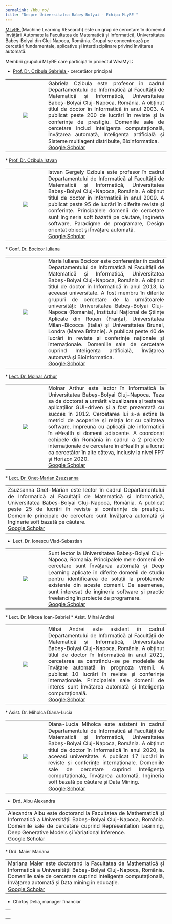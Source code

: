```yaml
---
permalink: /bbu_ro/
title: "Despre Universitatea Babeș-Bolyai - Echipa MLyRE "
---
```


<a href="http://www.cs.ubbcluj.ro/ml/">MLyRE </a> (Machine Learning REsearch) este un grup de cercetare în domeniul Învățării Automate la Facultatea de Matematică și Informatică, Universitatea Babeș-Bolyai din Cluj-Napoca, România. Grupul se concentrează pe cercetări fundamentale, aplicative și interdisciplinare privind învățarea automată.

Membrii grupului MLyRE care participă în proiectul WeaMyL:

* <a href= "http://www.cs.ubbcluj.ro/~gabis/"> Prof. Dr. Czibula Gabriela </a> - cercetător principal
<table>
<tr>
<td width="25%"> <center><img src="https://weamyl.met.no/assets/images/bio/circle_GabrielaCzibula.png" />  </center> </td>
<td align="justify">
Gabriela Czibula este profesor în cadrul Departamentului de Informatică al Facultății de Matematică și Informatică, Universitatea Babeș-Bolyai Cluj-Napoca, România. A obținut titlul de doctor în Informatică în anul 2003. A publicat peste 200 de lucrări în reviste și la conferințe de prestigiu. Domeniile sale de cercetare includ Inteligența computațională, Învățarea automată, Inteligența artificială și Sisteme multiagent distribuite, Bioinformatica.<br>
<a href="https://scholar.google.com/citations?user=0_ybi_oAAAAJ&hl=ro"> Google Scholar </a>
</td>
</tr>
</table>
* <a href= "http://www.cs.ubbcluj.ro/~istvanc/"> Prof. Dr. Czibula Istvan </a>
<table>
<tr>
<td width="25%" > <center> <img src="https://weamyl.met.no/assets/images/bio/circle_IstvanCzibula.png" /> </center> </td>
<td align="justify">Istvan Gergely Czibula este profesor în cadrul Departamentului de Informatică al Facultății de Matematică și Informatică, Universitatea Babeș-Bolyai Cluj-Napoca, România. A obținut titlul de doctor în Informatică în anul 2009. A publicat peste 95 de lucrări în diferite reviste și conferințe. Principalele domenii de cercetare sunt Ingineria soft bazată pe căutare, Ingineria software, Paradigme de programare, Design orientat obiect și Învățare automată.
<br>
<a href="https://scholar.google.com/citations?user=eSWofb8AAAAJ&hl=ro&oi=sra"> Google Scholar </a>
</td>
</tr>
</table>
* <a href= "https://sites.google.com/view/iuliana-bocicor/home"> Conf. Dr. Bocicor Iuliana </a>
<table>
<tr>
<td width="25%" ><center> <img src="https://weamyl.met.no/assets/images/bio/circle_IulianaBocicor.png"/> </center></td>
<td align="justify">Maria Iuliana Bocicor este conferențiar în cadrul Departamentului de Informatică al Facultății de Matematică și Informatică, Universitatea Babeș-Bolyai Cluj-Napoca, România. A obținut titlul de doctor în Informatică în anul 2013, la aceeași universitate. A fost membru în diferite grupuri de cercetare de la următoarele universități: Universitatea Babeș-Bolyai Cluj-Napoca (Romania), Institutul Național de Științe Aplicate din Rouen (Franța), Universitatea Milan-Bicocca (Italia) și Universitatea Brunel, Londra (Marea Britanie). A publicat peste 40 de lucrări în reviste și conferințe naționale și internaționale. Domeniile sale de cercetare cuprind Inteligența artificială, Învățarea automată și Bioinformatica.
<br>
<a href="https://scholar.google.com/citations?user=WZnRL3YAAAAJ&hl=en"> Google Scholar </a>
</td>
</tr>
</table>
* <a href= "https://arthur486.wordpress.com/"> Lect. Dr. Molnar Arthur </a>
<table>
<tr>
<td width="25%" ><center> <img src="https://weamyl.met.no/assets/images/bio/ArthurMolnar-circle.png"/> </center></td>
<td align="justify">Molnar Arthur este lector în Informatică la Universitatea Babeș-Bolyai Cluj-Napoca. Teza sa de doctorat a urmărit vizualizarea și testarea aplicațiilor GUI-driven și a fost prezentată cu succes în 2012. Cercetarea lui s-a extins la metrici de acoperire și relația lor cu calitatea software, împreună cu aplicații ale informaticii în eHealth și domenii adiacente. A coordonat echipele din România în cadrul a 2 proiecte internaționale de cercetare în eHealth și a lucrat ca cercetător în alte câteva, inclusiv la nivel FP7 și Horizon 2020.
<br>
<a href="https://scholar.google.com/citations?user=aPimZycAAAAJ&hl=en"> Google Scholar </a>
</td>
</tr>
</table>
* <a href= "http://www.cs.ubbcluj.ro/~marianzsu/"> Lect. Dr. Onet-Marian Zsuzsanna </a>
<table>
<tr>
<td align="justify">Zsuzsanna Onet-Marian este lector în cadrul Departamentului de Informatică al Facultății de Matematică și Informatică, Universitatea Babeș-Bolyai Cluj-Napoca, România. A publicat peste 25 de lucrări în reviste și conferințe de prestigiu. Domeniile principale de cercetare sunt Învățarea automată și Inginerie soft bazată pe căutare.<br>
<a href="https://scholar.google.com/citations?user=U_dLunYAAAAJ&hl=en"> Google Scholar</a>
</td>
</tr>
</table>

* Lect. Dr. Ionescu Vlad-Sebastian
<table>
<tr>
<td width="25%" ><center> <img src="https://weamyl.met.no/assets/images/bio/vlad_ionescu-circle.png"/> </center></td>
<td align="justify">Sunt lector la Universitatea Babeș-Bolyai Cluj-Napoca, Romania. Principalele mele domenii de cercetare sunt Învățarea automată și Deep Learning aplicate în diferite domenii de studiu pentru identificarea de soluții la problemele existente din aceste domenii. De asemenea, sunt interesat de ingineria software și practic freelancing în proiecte de programare.
<br>
<a href="https://scholar.google.ro/citations?user=iUuFgp0AAAAJ&hl=en"> Google Scholar</a>
</td>
</tr>
</table>
* Lect. Dr. Mircea Ioan-Gabriel
* Asist. Mihai Andrei
<table>
<tr>
<td width="25%" ><center> <img src="https://weamyl.met.no/assets/images/bio/MihaiAndrei-circle.png"/> </center></td>
<td align="justify">Mihai Andrei este asistent în cadrul Departamentului de Informatică al Facultății de Matematică și Informatică, Universitatea Babeș-Bolyai Cluj-Napoca, România. A obținut titlul de doctor în Informatică în anul 2021, cercetarea sa centrându-se pe modelele de învățare automată în prognoza vremii. A publicat 10 lucrări în reviste și conferințe internaționale. Principalele sale domenii de interes sunt Învățarea automată și Inteligența computațională.
<br>
<a href="https://scholar.google.com/citations?user=1krQvyoAAAAJ&hl=en"> Google Scholar </a>
</td>
</tr>
</table>
* Asist. Dr. Miholca Diana-Lucia
<table>
<tr>
<td width="25%" ><center> <img src="https://weamyl.met.no/assets/images/bio/circle_DianaMiholca.png"/> </center></td>
<td align="justify">Diana-Lucia Miholca este asistent în cadrul Departamentului de Informatică al Facultății de Matematică și Informatică, Universitatea Babeș-Bolyai Cluj-Napoca, România.  A obținut titlul de doctor în Informatică în anul 2020, la aceeași universitate. A publicat 17 lucrări în reviste și conferințe internaționale. Domeniile sale de cercetare cuprind Inteligența ccmputațională, Învățarea automată, Ingineria soft bazată pe căutare și Data Mining.
<br>
<a href="https://scholar.google.ro/citations?user=N8WkF18AAAAJ&hl=en"> Google Scholar</a>
</td>
</tr>
</table>

* Drd. Albu Alexandra
<table>
<tr>
<td align="justify">Alexandra Albu este doctorand la Facultatea de Mathematică și Informatică a Universității Babeș-Bolyai Cluj-Napoca, România. Domeniile sale de cercetare cuprind Representation Learning, Deep Generative Models și Variational Inference.<br>
<a href="https://scholar.google.ro/citations?user=ULzTj-UAAAAJ&hl=en"> Google Scholar</a>
</td>
</tr>
</table>
* Drd. Maier Mariana
<table>
<tr>
<td align="justify">Mariana Maier este doctorand la Facultatea de Mathematică și Informatică a Universității Babeș-Bolyai Cluj-Napoca, România. Domeniile sale de cercetare cuprind Inteligența computațională, Învățarea automată și Data mining în educație.<br>
<a href="https://scholar.google.com/citations?user=1MQDkl4AAAAJ&hl=ro"> Google Scholar</a>
</td>
</tr>
</table>

* Chirtoș Delia, manager financiar
<table>
<tr>
<td align="justify"><br>
<a href=""> </a>
</td>
</tr>
</table>

